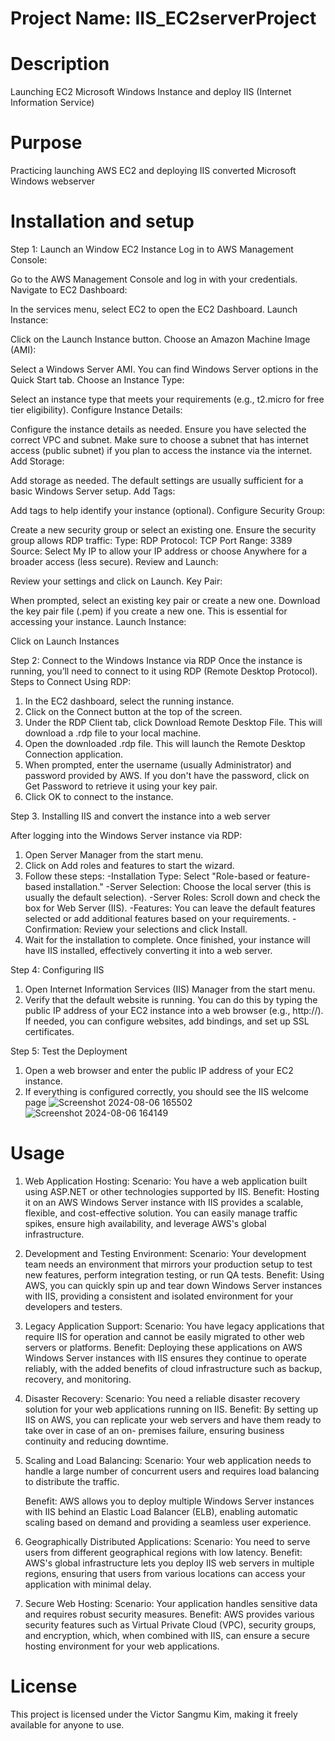 # Project Name: IIS_EC2serverProject
# Description
Launching EC2 Microsoft Windows Instance and deploy IIS (Internet Information Service)
# Purpose
Practicing launching AWS EC2 and deploying IIS converted Microsoft Windows webserver
# Installation and setup
Step 1: Launch an Window EC2 Instance
Log in to AWS Management Console:

Go to the AWS Management Console and log in with your credentials.
Navigate to EC2 Dashboard:

In the services menu, select EC2 to open the EC2 Dashboard.
Launch Instance:

Click on the Launch Instance button.
Choose an Amazon Machine Image (AMI):

Select a Windows Server AMI. You can find Windows Server options in the Quick Start tab.
Choose an Instance Type:

Select an instance type that meets your requirements (e.g., t2.micro for free tier eligibility).
Configure Instance Details:

Configure the instance details as needed. Ensure you have selected the correct VPC and subnet. Make sure to choose a subnet that has internet access (public subnet) if you plan to access the instance via the internet.
Add Storage:

Add storage as needed. The default settings are usually sufficient for a basic Windows Server setup.
Add Tags:

Add tags to help identify your instance (optional).
Configure Security Group:

Create a new security group or select an existing one. Ensure the security group allows RDP traffic:
Type: RDP
Protocol: TCP
Port Range: 3389
Source: Select My IP to allow your IP address or choose Anywhere for a broader access (less secure).
Review and Launch:

Review your settings and click on Launch.
Key Pair:

When prompted, select an existing key pair or create a new one. Download the key pair file (.pem) if you create a new one. This is essential for accessing your instance.
Launch Instance:

Click on Launch Instances

Step 2: Connect to the Windows Instance via RDP
Once the instance is running, you’ll need to connect to it using RDP (Remote Desktop Protocol).
Steps to Connect Using RDP:
1. In the EC2 dashboard, select the running instance.
2. Click on the Connect button at the top of the screen.
3. Under the RDP Client tab, click Download Remote Desktop File. This will download a .rdp file to your local machine.
4. Open the downloaded .rdp file. This will launch the Remote Desktop Connection application.
5. When prompted, enter the username (usually Administrator) and password provided by AWS. If you don't have the password, click on Get Password to retrieve it using your key pair.
6. Click OK to connect to the instance.
   
Step 3. Installing IIS and convert the instance into a web server

After logging into the Windows Server instance via RDP:
1. Open Server Manager from the start menu.
2. Click on Add roles and features to start the wizard.
3. Follow these steps:
-Installation Type: Select "Role-based or feature-based installation."
-Server Selection: Choose the local server (this is usually the default selection).
-Server Roles: Scroll down and check the box for Web Server (IIS).
-Features: You can leave the default features selected or add additional features based on your requirements.
-Confirmation: Review your selections and click Install.
5. Wait for the installation to complete. Once finished, your instance will have IIS installed, effectively converting it into a web server.

Step 4: Configuring IIS
1. Open Internet Information Services (IIS) Manager from the start menu.
2. Verify that the default website is running. You can do this by typing the public IP address of your EC2 instance into a web browser (e.g., http://<Public-IP>).
If needed, you can configure websites, add bindings, and set up SSL certificates.
 
Step 5: Test the Deployment
1. Open a web browser and enter the public IP address of your EC2 instance.
2. If everything is configured correctly, you should see the IIS welcome page
![Screenshot 2024-08-06 165502](https://github.com/user-attachments/assets/37958d7e-4a28-4f6d-b07a-2bf4030ce899)
![Screenshot 2024-08-06 164149](https://github.com/user-attachments/assets/6277eb58-52b3-4674-b613-204d8849d5f7)
# Usage
1. Web Application Hosting:
       Scenario: You have a web application built using ASP.NET or other technologies supported by IIS.
       Benefit: Hosting it on an AWS Windows Server instance with IIS provides a scalable, flexible, and cost-effective
       solution. You can easily manage traffic spikes, ensure high availability, and leverage AWS's global infrastructure.
3. Development and Testing Environment:
    Scenario: Your development team needs an environment that mirrors your production setup to test new features, perform
    integration testing, or run QA tests.
    Benefit: Using AWS, you can quickly spin up and tear down Windows Server instances with IIS, providing a consistent and
    isolated environment for your developers and testers.
5. Legacy Application Support:
    Scenario: You have legacy applications that require IIS for operation and cannot be easily migrated to other web servers or
    platforms.
    Benefit: Deploying these applications on AWS Windows Server instances with IIS ensures they continue to operate reliably,
    with the added benefits of cloud infrastructure such as backup, recovery, and monitoring.
7. Disaster Recovery:
    Scenario: You need a reliable disaster recovery solution for your web applications running on IIS.
    Benefit: By setting up IIS on AWS, you can replicate your web servers and have them ready to take over in case of an on-
    premises failure, ensuring business continuity and reducing downtime.
9. Scaling and Load Balancing:
    Scenario: Your web application needs to handle a large number of concurrent users and requires load balancing to distribute
    the traffic.

    Benefit: AWS allows you to deploy multiple Windows Server instances with IIS behind an Elastic Load Balancer (ELB),
    enabling automatic scaling based on demand and providing a seamless user experience.
11. Geographically Distributed Applications:
    Scenario: You need to serve users from different geographical regions with low latency.
    Benefit: AWS's global infrastructure lets you deploy IIS web servers in multiple regions, ensuring that users from various
    locations can access your application with minimal delay.
13. Secure Web Hosting:
    Scenario: Your application handles sensitive data and requires robust security measures.
    Benefit: AWS provides various security features such as Virtual Private Cloud (VPC), security groups, and encryption,
    which, when combined with IIS, can ensure a secure hosting environment for your web applications.
    
# License

This project is licensed under the Victor Sangmu Kim, making it freely available for anyone to use. 

